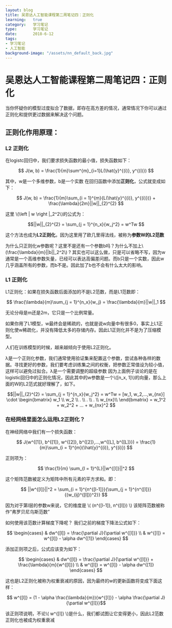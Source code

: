 ```yaml
---
layout: blog
title: 吴恩达人工智能课程第二周笔记四：正则化 
learning:   true
category:   学习笔记
type:       学习笔记
date:       2018-6-12
tags:
- 学习笔记
- 人工智能
background-image: "/assets/nn_default_back.jpg"
---
```


#  吴恩达人工智能课程第二周笔记四：正则化
当你怀疑你的模型过度拟合了数据，即存在高方差的情况，通常情况下你可以通过正则化和提供更过数据来解决这个问题。

## 正则化作用原理：

### L2 正则化
在logistc回归中，我们要求损失函数的最小值，损失函数如下： 

$$ J(w, b) = \frac{1}{m}\sum^{m}_{i=1}L(\hat{y}^{(i)}, y^{(i)}) $$

其中，w是一个多维参数，b是一个实数 
在回归函数中添加**正则化**，公式就变成如下：  

$$ J(w, b) = \frac{1}{m}\sum_{i = 1}^{m}{L(\hat{y}^{(i)}, y^{(i)})} + \frac{\lambda}{2m}||w||_{2}^{2} $$

这里 \\(\left \| w \right \|_2^2\\)的公式为：  

$$||w||_{2}^{2} = \sum_{j = 1}^{n_x}{w_j^2} = w^Tw $$

这个方法也成为**L2正则化**，因为这里用了欧几里得法线，被称为**参数W的L2范数**

为什么只正则化w参数呢？这里不是还有一个参数b吗？为什么不加上\\(\frac{\lambda}{m}||b||_2^2\\) ?
其实也可以这么做，只是可以省略不写，因为w通常是一个高维参数矢量，已经可以表达高偏差问题。而b只是一个实数，因此w几乎涵盖所有的参数，而b不是。因此加了b也不会有什么太大的影响。

### L1 正则化
L1正则化：如果在损失函数后面添加的不是L2范数，而是L1范数即：

$$ \frac{\lambda}{m}\sum_{j = 1}^{n_x}{w_j} = \frac{\lambda}{m}||w||_1 $$

无论分母是m还是2m，它只是一个比例常量。

如果你用了L1模型，w最终会是稀疏的，也就是说w向量中有很多0，事实上L1正则化使w稀疏化，并没有降低太多的存储内存。因此L1正则化并不是为了压缩模型。

人们在训练模型的时候，越来越倾向于使用L2正则化。

λ是一个正则化参数，我们通常使用验证集来配置这个参数，尝试各种各样的数据。寻找更好的参数，我们要考虑训练集之间的权衡，把参数正常值设为较小值，这样可以避免过拟合。λ是一个需要调整的超级参数
因为上面例子谈论的是在logistic回归中的正则化情况，因此其中的w参数是一个\\([n_x, 1]\\)的向量，那么上面的W的L2范式就好理解了，如下。

$$||w||_{2}^{2} = \sum_{j = 1}^{n_x}{w_j^2} = w^Tw = [w_1, w_2,...,w_{nx}] \cdot \begin{bmatrix}
w_1 \\ 
w_2 \\
. \\
. \\
. \\
w_{nx}\\
\end{bmatrix}  = w_1^2 + w_2^2 + ... + w_{nx}^2 $$

### 在经网络里面怎么运用L2正则化？

在神经网络中我们有一个损失函数：

$$ J(w^{[1]}, b^{[1]}, w^{[2]}, b^{[2]},...,w^{[L], b^{[L]}}) = \frac{1}{m}\sum_{i = 1}^{m}(\hat{y}^{(i)}, y^{(i)}) $$

正则项为：

$$ \frac{1}{m} \sum_{l = 1}^{L}||w^{[l]}||^2 $$

这个矩阵范数被定义为矩阵中所有元素的平方求和。即：

$$ ||w^{[l]}||^2 = \sum_{i = 1}^{n^{[l-1]}}{\sum_{j = 1}^{n^{[l]}}{(w_{ij}^{[l]})^2}} $$

因为对于第l层的参数w来说，它的维度是 \\( (n^{[l-1]}, n^{[l]}) \\)
该矩阵范数被称作“弗罗贝尼乌斯范数”

如何使用该范数计算梯度下降呢？
我们之前的梯度下降法公式如下：

$$
\begin{cases}
 & dw^{[l]} = \frac{\partial J}{\partial w^{[l]}} \\  
 & w^{[l]} = w^{[l]} - \alpha dw^{[1]}
\end{cases}
$$

添加正则项之后，公式应该变为如下：

$$
\begin{cases}
 & dw^{[l]} = \frac{\partial J}{\partial w^{[l]}} + \frac{\lambda}{m}{w^{[l]}} \\  
 & w^{[l]} = w^{[l]} - \alpha dw^{[1]}
\end{cases}
$$

这也是L2正则化被称为权重衰减的原因，因为最终的w的更新函数将变成下面这样：  

$$ w^{[l]} = (1 - \alpha \frac{\lambda}{m}){w^{[l]}} - \alpha \frac{\partial J}{\partial w^{[l]}}$$

该正则项说明，不论\\( w^{[l]} \\)是什么，我们都试图让它变得更小，因此L2范数正则化也被成为权重衰减
